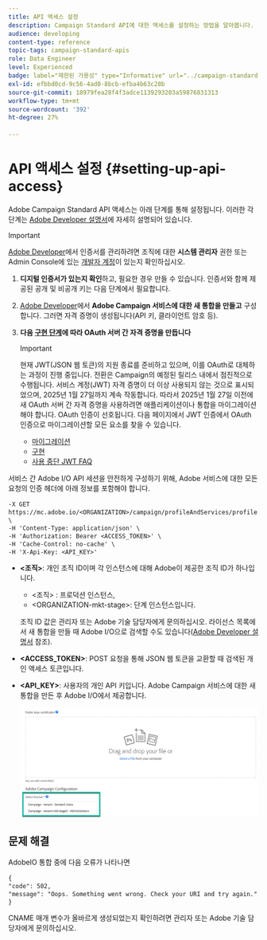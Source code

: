 ```yaml
---
title: API 액세스 설정
description: Campaign Standard API에 대한 액세스를 설정하는 방법을 알아봅니다.
audience: developing
content-type: reference
topic-tags: campaign-standard-apis
role: Data Engineer
level: Experienced
badge: label="제한된 가용성" type="Informative" url="../campaign-standard-migration-home.md" tooltip="마이그레이션된 사용자 Campaign Standard으로 제한됨"
exl-id: efbbd0cd-9c56-4ad0-8bcb-efba4b63c28b
source-git-commit: 18979fea28f4f3adce1139293203a59876831313
workflow-type: tm+mt
source-wordcount: '392'
ht-degree: 27%

---
```


# API 액세스 설정 {#setting-up-api-access}

Adobe Campaign Standard API 액세스는 아래 단계를 통해 설정됩니다. 이러한 각 단계는 [Adobe Developer 설명서](https://developer.adobe.com/developer-console/docs/guides/#!AdobeDocs/adobeio-auth/master/AuthenticationOverview/ServiceAccountIntegration.md)에 자세히 설명되어 있습니다.

>[!IMPORTANT]
>
>[Adobe Developer](https://developer.adobe.com/)에서 인증서를 관리하려면 조직에 대한 **시스템 관리자** 권한 또는 Admin Console에 있는 [개발자 계정](https://helpx.adobe.com/jp/enterprise/using/manage-developers.html)이 있는지 확인하십시오.

1. **디지털 인증서가 있는지 확인**&#x200B;하고, 필요한 경우 만들 수 있습니다. 인증서와 함께 제공된 공개 및 비공개 키는 다음 단계에서 필요합니다.
1. [Adobe Developer](https://developer.adobe.com/)에서 **Adobe Campaign 서비스에 대한 새 통합을 만들고** 구성합니다. 그러면 자격 증명이 생성됩니다(API 키, 클라이언트 암호 등).
1. **다음 [구현 단계](https://developer.adobe.com/developer-console/docs/guides/authentication/ServerToServerAuthentication/implementation/)에 따라 OAuth 서버 간 자격 증명을 만듭니다**

   >[!IMPORTANT]
   >
   >현재 JWT(JSON 웹 토큰)의 지원 종료를 준비하고 있으며, 이를 OAuth로 대체하는 과정이 진행 중입니다. 전환은 Campaign의 예정된 릴리스 내에서 점진적으로 수행됩니다. 서비스 계정(JWT) 자격 증명이 더 이상 사용되지 않는 것으로 표시되었으며, 2025년 1월 27일까지 계속 작동합니다. 따라서 2025년 1월 27일 이전에 새 OAuth 서버 간 자격 증명을 사용하려면 애플리케이션이나 통합을 마이그레이션해야 합니다. OAuth 인증이 선호됩니다. 다음 페이지에서 JWT 인증에서 OAuth 인증으로 마이그레이션할 모든 요소를 찾을 수 있습니다.
   >* [마이그레이션](https://developer.adobe.com/developer-console/docs/guides/authentication/ServerToServerAuthentication/migration/)
   >* [구현](https://developer.adobe.com/developer-console/docs/guides/authentication/ServerToServerAuthentication/implementation/)
   >* [사용 중단 JWT FAQ](https://developer.adobe.com/developer-console/docs/guides/authentication/ServerToServerAuthentication/faqs/)

서비스 간 Adobe I/O API 세션을 안전하게 구성하기 위해, Adobe 서비스에 대한 모든 요청의 인증 헤더에 아래 정보를 포함해야 합니다.

```
-X GET https://mc.adobe.io/<ORGANIZATION>/campaign/profileAndServices/profile \
-H 'Content-Type: application/json' \
-H 'Authorization: Bearer <ACCESS_TOKEN>' \
-H 'Cache-Control: no-cache' \
-H 'X-Api-Key: <API_KEY>'
```

* **&lt;조직>**: 개인 조직 ID이며 각 인스턴스에 대해 Adobe이 제공한 조직 ID가 하나입니다.

   * &lt;조직> : 프로덕션 인스턴스,
   * &lt;ORGANIZATION-mkt-stage>: 단계 인스턴스입니다.

  조직 ID 값은 관리자 또는 Adobe 기술 담당자에게 문의하십시오. 라이선스 목록에서 새 통합을 만들 때 Adobe I/O으로 검색할 수도 있습니다(<a href="https://developer.adobe.com/developer-console/docs/guides/authentication/">Adobe Developer 설명서</a> 참조).

* **&lt;ACCESS_TOKEN>**: POST 요청을 통해 JSON 웹 토큰을 교환할 때 검색된 개인 액세스 토큰입니다.

* **&lt;API_KEY>**: 사용자의 개인 API 키입니다. Adobe Campaign 서비스에 대한 새 통합을 만든 후 Adobe I/O에서 제공합니다.

  ![대체 텍스트](assets/tenant.png)

## 문제 해결

AdobeIO 통합 중에 다음 오류가 나타나면

```
{ 
"code": 502, 
"message": "Oops. Something went wrong. Check your URI and try again." 
}
```


CNAME 매개 변수가 올바르게 생성되었는지 확인하려면 관리자 또는 Adobe 기술 담당자에게 문의하십시오.
